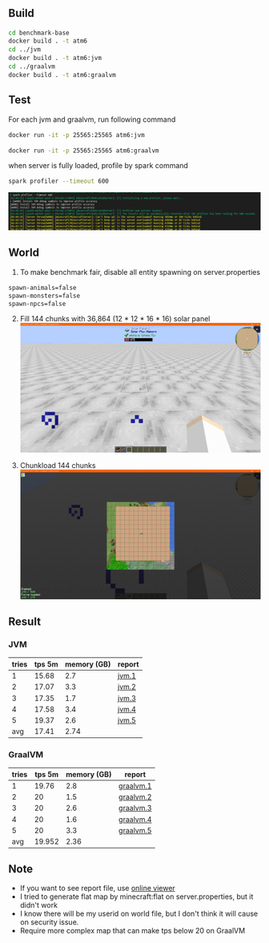 # 
## Build
```sh
cd benchmark-base
docker build . -t atm6
cd ../jvm
docker build . -t atm6:jvm
cd ../graalvm
docker build . -t atm6:graalvm
```

## Test
For each jvm and graalvm, run following command
```sh
docker run -it -p 25565:25565 atm6:jvm
```
```sh
docker run -it -p 25565:25565 atm6:graalvm
```

when server is fully loaded, profile by spark command

```sh
spark profiler --timeout 600
```

![profile](docs/profile.png)


## World
1. To make benchmark fair, disable all entity spawning  on server.properties
```
spawn-animals=false
spawn-monsters=false
spawn-npcs=false
```

2. Fill 144 chunks with 36,864 (12 * 12 * 16 * 16) solar panel
![fill](docs/fill.png)


3. Chunkload 144 chunks
![chunkload](docs/chunkload.png)


## Result

### JVM
| tries | tps 5m  | memory (GB) | report |
|---|---|---|---|
| 1 | 15.68 | 2.7 | [jvm.1](report/e3Srcv4k8C.sparkprofile) |
| 2 | 17.07 | 3.3 | [jvm.2](report/iymVSyBMsO.sparkprofile) |
| 3 | 17.35 | 1.7 | [jvm.3](report/ofTJeaw4gN.sparkprofile) |
| 4 | 17.58 | 3.4 | [jvm.4](report/09Q0134xwZ.sparkprofile) |
| 5 | 19.37 | 2.6 | [jvm.5](report/tbQMufSn80.sparkprofile) |
| avg | 17.41 | 2.74 | |

### GraalVM
| tries | tps 5m | memory (GB) | report |
|---|---|---|---|
| 1 | 19.76 | 2.8 | [graalvm.1](report/mn5GHesw7E.sparkprofile) |
| 2 | 20 | 1.5 | [graalvm.2](report/DwluhwPgPd.sparkprofile) |
| 3 | 20 | 2.6 | [graalvm.3](report/ZtD6YqIqYX.sparkprofile) |
| 4 | 20 | 1.6 | [graalvm.4](report/pQTZ3zyCP4.sparkprofile) |
| 5 | 20 | 3.3 | [graalvm.5](report/lVMQE8lEsr.sparkprofile) |
| avg | 19.952 | 2.36 ||

## Note
 - If you want to see report file, use [online viewer](https://spark.lucko.me/)
 - I tried to generate flat map by minecraft:flat on server.properties, but it didn't work
 - I know there will be my userid on world file, but I don't think it will cause on security issue.
 - Require more complex map that can make tps below 20 on GraalVM